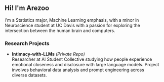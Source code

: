 ## Hi! I'm Arezoo

I'm a Statistics major, Machine Learning emphasis, with a minor in Neuroscience student at UC Davis with a passion for exploring the intersection between the human brain and computers. 

### Research Projects

- **Intimacy-with-LLMs** *(Private Repo)*  
  Researcher at AI Student Collective studying how people experience emotional closeness and disclosure with large language models. Project involves behavioral data analysis and prompt engineering across diverse datasets.

